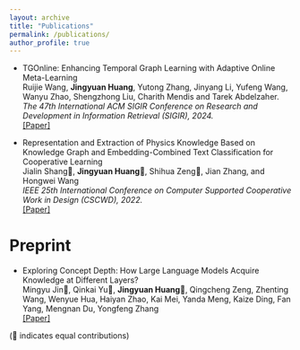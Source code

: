 ```yaml
---
layout: archive
title: "Publications"
permalink: /publications/
author_profile: true
---
```


<!-- {% if author.googlescholar %}
  You can also find my articles on <u><a href="{{author.googlescholar}}">my Google Scholar profile</a>.</u>
{% endif %}

{% include base_path %}

{% for post in site.publications reversed %}
  {% include archive-single.html %}
{% endfor %} -->

* TGOnline: Enhancing Temporal Graph Learning with Adaptive Online Meta-Learning <br />
  Ruijie Wang, **Jingyuan Huang**, Yutong Zhang, Jinyang Li, Yufeng Wang, Wanyu Zhao, Shengzhong Liu, Charith Mendis and Tarek Abdelzaher. <br />
  *The 47th International ACM SIGIR Conference on Research and Development in Information Retrieval (SIGIR), 2024.* <br />
  [[Paper]](https://doi.acm.org/?doi=3626772.3657791)

* Representation and Extraction of Physics Knowledge Based on Knowledge Graph and Embedding-Combined Text Classification for Cooperative Learning <br />
  Jialin Shang🌟, **Jingyuan Huang**🌟, Shihua Zeng🌟, Jian Zhang, and Hongwei Wang <br />
  *IEEE 25th International Conference on Computer Supported Cooperative Work in Design (CSCWD), 2022.* <br />
  [[Paper]](https://ieeexplore.ieee.org/abstract/document/9776230/) 

Preprint
======
* Exploring Concept Depth: How Large Language Models Acquire Knowledge at Different Layers? <br />
  Mingyu Jin🌟, Qinkai Yu🌟, **Jingyuan Huang**🌟, Qingcheng Zeng, Zhenting Wang, Wenyue Hua, Haiyan Zhao, Kai Mei, Yanda Meng, Kaize Ding, Fan Yang, Mengnan Du, Yongfeng Zhang <br />
  [[Paper]](https://arxiv.org/abs/2404.07066) 

(🌟 indicates equal contributions)